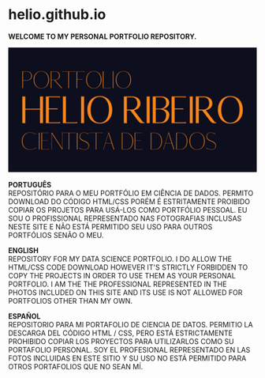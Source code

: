 # helio.github.io

<strong>WELCOME TO MY PERSONAL PORTFOLIO REPOSITORY.</strong><br>

<a href="https://helioribeiro.github.io/helio.github.io/" title="" target="_blank">![cover image](COVER_GIT.png)</a>

<strong>PORTUGUÊS</strong> <br>
REPOSITÓRIO PARA O MEU PORTFÓLIO EM CIÊNCIA DE DADOS.
PERMITO DOWNLOAD DO CÓDIGO HTML/CSS PORÉM É ESTRITAMENTE PROIBIDO COPIAR OS PROJETOS PARA USÁ-LOS COMO PORTFÓLIO PESSOAL.
EU SOU O PROFISSIONAL REPRESENTADO NAS FOTOGRAFIAS INCLUSAS NESTE SITE E NÃO ESTÁ PERMITIDO SEU USO PARA OUTROS PORTFÓLIOS SENÃO O MEU.

<strong>ENGLISH</strong> <br>
REPOSITORY FOR MY DATA SCIENCE PORTFOLIO.
I DO ALLOW THE HTML/CSS CODE DOWNLOAD HOWEVER IT'S STRICTLY FORBIDDEN TO COPY THE PROJECTS IN ORDER TO USE THEM AS YOUR PERSONAL PORTFOLIO.
I AM THE THE PROFESSIONAL REPRESENTED IN THE PHOTOS INCLUDED ON THIS SITE AND ITS USE IS NOT ALLOWED FOR PORTFOLIOS OTHER THAN MY OWN.

<strong>ESPAÑOL</strong> <br>
REPOSITORIO PARA MI PORTAFOLIO DE CIENCIA DE DATOS.
PERMITIO LA DESCARGA DEL CÓDIGO HTML / CSS, PERO ESTÁ ESTRICTAMENTE PROHIBIDO COPIAR LOS PROYECTOS PARA UTILIZARLOS COMO SU PORTAFOLIO PERSONAL.
SOY EL PROFESIONAL REPRESENTADO EN LAS FOTOS INCLUIDAS EN ESTE SITIO Y SU USO NO ESTÁ PERMITIDO PARA OTROS PORTAFOLIOS QUE NO SEAN MÍ.
